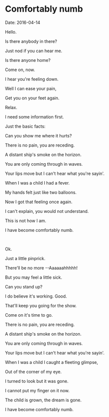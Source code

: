 # Comfortably numb

Date: 2016-04-14

Hello.

Is there anybody in there?

Just nod if you can hear me.

Is there anyone home?

Come on, now.

I hear you're feeling down.

Well I can ease your pain,

Get you on your feet again.

Relax.

I need some information first.

Just the basic facts:

Can you show me where it hurts?

There is no pain, you are receding.

A distant ship's smoke on the horizon.

You are only coming through in waves.

Your lips move but I can't hear what you're sayin'.

When I was a child I had a fever.

My hands felt just like two balloons.

Now I got that feeling once again.

I can't explain, you would not understand.

This is not how I am.

I have become comfortably numb.

<br>

Ok.

Just a little pinprick.

There'll be no more --Aaaaaahhhhh!

But you may feel a little sick.

Can you stand up?

I do believe it's working. Good.

That'll keep you going for the show.

Come on it's time to go.

There is no pain, you are receding.

A distant ship's smoke on the horizon.

You are only coming through in waves.

Your lips move but I can't hear what you're sayin'.

When I was a child I caught a fleeting glimpse,

Out of the corner of my eye.

I turned to look but it was gone.

I cannot put my finger on it now.

The child is grown, the dream is gone.

I have become comfortably numb.

